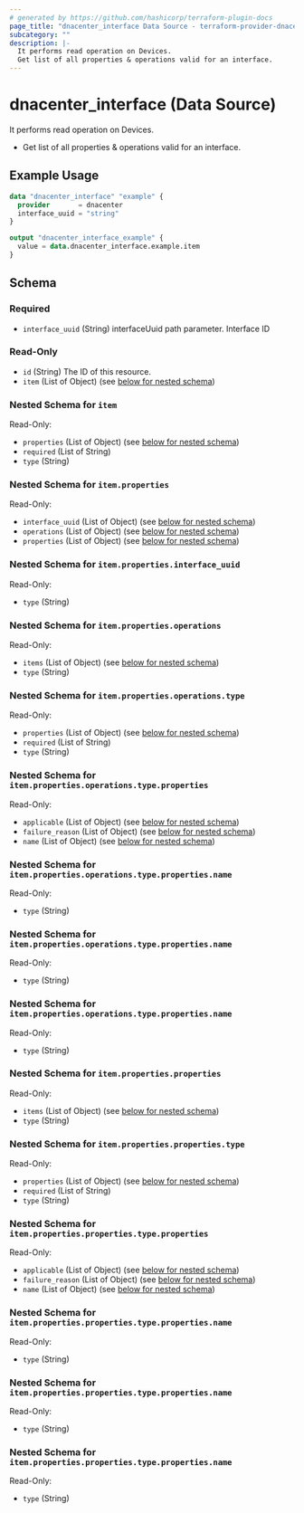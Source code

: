 ```yaml
---
# generated by https://github.com/hashicorp/terraform-plugin-docs
page_title: "dnacenter_interface Data Source - terraform-provider-dnacenter"
subcategory: ""
description: |-
  It performs read operation on Devices.
  Get list of all properties & operations valid for an interface.
---
```


# dnacenter_interface (Data Source)

It performs read operation on Devices.

- Get list of all properties & operations valid for an interface.

## Example Usage

```terraform
data "dnacenter_interface" "example" {
  provider       = dnacenter
  interface_uuid = "string"
}

output "dnacenter_interface_example" {
  value = data.dnacenter_interface.example.item
}
```

<!-- schema generated by tfplugindocs -->
## Schema

### Required

- `interface_uuid` (String) interfaceUuid path parameter. Interface ID

### Read-Only

- `id` (String) The ID of this resource.
- `item` (List of Object) (see [below for nested schema](#nestedatt--item))

<a id="nestedatt--item"></a>
### Nested Schema for `item`

Read-Only:

- `properties` (List of Object) (see [below for nested schema](#nestedobjatt--item--properties))
- `required` (List of String)
- `type` (String)

<a id="nestedobjatt--item--properties"></a>
### Nested Schema for `item.properties`

Read-Only:

- `interface_uuid` (List of Object) (see [below for nested schema](#nestedobjatt--item--properties--interface_uuid))
- `operations` (List of Object) (see [below for nested schema](#nestedobjatt--item--properties--operations))
- `properties` (List of Object) (see [below for nested schema](#nestedobjatt--item--properties--properties))

<a id="nestedobjatt--item--properties--interface_uuid"></a>
### Nested Schema for `item.properties.interface_uuid`

Read-Only:

- `type` (String)


<a id="nestedobjatt--item--properties--operations"></a>
### Nested Schema for `item.properties.operations`

Read-Only:

- `items` (List of Object) (see [below for nested schema](#nestedobjatt--item--properties--operations--items))
- `type` (String)

<a id="nestedobjatt--item--properties--operations--items"></a>
### Nested Schema for `item.properties.operations.type`

Read-Only:

- `properties` (List of Object) (see [below for nested schema](#nestedobjatt--item--properties--operations--type--properties))
- `required` (List of String)
- `type` (String)

<a id="nestedobjatt--item--properties--operations--type--properties"></a>
### Nested Schema for `item.properties.operations.type.properties`

Read-Only:

- `applicable` (List of Object) (see [below for nested schema](#nestedobjatt--item--properties--operations--type--properties--applicable))
- `failure_reason` (List of Object) (see [below for nested schema](#nestedobjatt--item--properties--operations--type--properties--failure_reason))
- `name` (List of Object) (see [below for nested schema](#nestedobjatt--item--properties--operations--type--properties--name))

<a id="nestedobjatt--item--properties--operations--type--properties--applicable"></a>
### Nested Schema for `item.properties.operations.type.properties.name`

Read-Only:

- `type` (String)


<a id="nestedobjatt--item--properties--operations--type--properties--failure_reason"></a>
### Nested Schema for `item.properties.operations.type.properties.name`

Read-Only:

- `type` (String)


<a id="nestedobjatt--item--properties--operations--type--properties--name"></a>
### Nested Schema for `item.properties.operations.type.properties.name`

Read-Only:

- `type` (String)





<a id="nestedobjatt--item--properties--properties"></a>
### Nested Schema for `item.properties.properties`

Read-Only:

- `items` (List of Object) (see [below for nested schema](#nestedobjatt--item--properties--properties--items))
- `type` (String)

<a id="nestedobjatt--item--properties--properties--items"></a>
### Nested Schema for `item.properties.properties.type`

Read-Only:

- `properties` (List of Object) (see [below for nested schema](#nestedobjatt--item--properties--properties--type--properties))
- `required` (List of String)
- `type` (String)

<a id="nestedobjatt--item--properties--properties--type--properties"></a>
### Nested Schema for `item.properties.properties.type.properties`

Read-Only:

- `applicable` (List of Object) (see [below for nested schema](#nestedobjatt--item--properties--properties--type--properties--applicable))
- `failure_reason` (List of Object) (see [below for nested schema](#nestedobjatt--item--properties--properties--type--properties--failure_reason))
- `name` (List of Object) (see [below for nested schema](#nestedobjatt--item--properties--properties--type--properties--name))

<a id="nestedobjatt--item--properties--properties--type--properties--applicable"></a>
### Nested Schema for `item.properties.properties.type.properties.name`

Read-Only:

- `type` (String)


<a id="nestedobjatt--item--properties--properties--type--properties--failure_reason"></a>
### Nested Schema for `item.properties.properties.type.properties.name`

Read-Only:

- `type` (String)


<a id="nestedobjatt--item--properties--properties--type--properties--name"></a>
### Nested Schema for `item.properties.properties.type.properties.name`

Read-Only:

- `type` (String)


